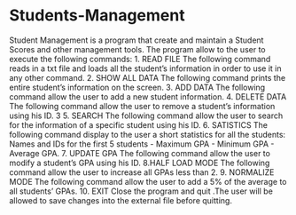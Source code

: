 # Students-Management
Student Management is a program that create and maintain a Student Scores and other management tools. The program allow to the user to execute the following commands: 1. READ FILE The following command reads in a txt file and loads all the student’s information in order to use it in any other command. 2. SHOW ALL DATA The following command prints the entire student’s information on the screen. 3. ADD DATA The following command allow the user to add a new student information. 4. DELETE DATA The following command allow the user to remove a student’s information using his ID. 3 5. SEARCH The following command allow the user to search for the information of a specific student using his ID. 6. SATISTICS The following command display to the user a short statistics for all the students: Names and IDs for the first 5 students - Maximum GPA - Minimum GPA - Average GPA. 7. UPDATE GPA The following command allow the user to modify a student’s GPA using his ID. 8.HALF LOAD MODE The following command allow the user to increase all GPAs less than 2. 9. NORMALIZE MODE The following command allow the user to add a 5% of the average to all students’ GPAs. 10. EXIT Close the program and quit .The user will be allowed to save changes into the external file before quitting.
